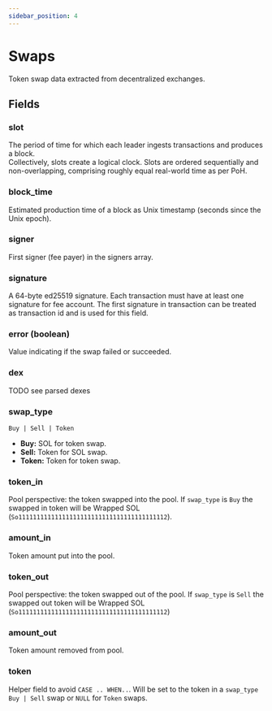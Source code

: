 ```yaml
---
sidebar_position: 4
---
```


# Swaps

Token swap data extracted from decentralized exchanges.

## Fields

### slot
The period of time for which each leader ingests transactions and produces a block.<br/>
Collectively, slots create a logical clock. Slots are ordered sequentially and non-overlapping, comprising roughly equal real-world time as per PoH.
### block_time
Estimated production time of a block as Unix timestamp (seconds since the Unix epoch).
### signer
First signer (fee payer) in the signers array.
### signature
A 64-byte ed25519 signature. 
Each transaction must have at least one signature for fee account. The first signature in transaction can be treated as transaction id and is used for this field.
### error (boolean)
Value indicating if the swap failed or succeeded.
### dex
TODO see parsed dexes
### swap_type
`Buy | Sell | Token`
- **Buy:** SOL for token swap.
- **Sell:** Token for SOL swap.
- **Token:** Token for token swap.
### token_in
Pool perspective: the token swapped into the pool.
If `swap_type` is `Buy` the swapped in token will be Wrapped SOL (`So11111111111111111111111111111111111111112`).
### amount_in
Token amount put into the pool.
### token_out
Pool perspective: the token swapped out of the pool.
If `swap_type` is `Sell` the swapped out token will be Wrapped SOL (`So11111111111111111111111111111111111111112`)
### amount_out
Token amount removed from pool.
### token
Helper field to avoid `CASE .. WHEN..`.
Will be set to the token in a `swap_type` `Buy | Sell` swap or `NULL` for `Token` swaps.